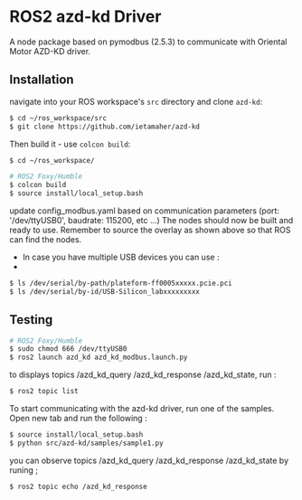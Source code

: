 # ROS2 azd-kd Driver

A node package based on pymodbus (2.5.3) to communicate with Oriental Motor AZD-KD driver.

## Installation

navigate into your ROS workspace's `src` directory and clone `azd-kd`:

```bash
$ cd ~/ros_workspace/src
$ git clone https://github.com/ietamaher/azd-kd
```
Then build it -  use `colcon build`:

```bash
$ cd ~/ros_workspace/

# ROS2 Foxy/Humble
$ colcon build
$ source install/local_setup.bash 
```
update config_modbus.yaml based on communication parameters (port: '/dev/ttyUSB0', baudrate: 115200, etc ...)
The nodes should now be built and ready to use.  Remember to source the overlay as shown above so that ROS can find the nodes.
* In case you have multiple USB devices you can use :
* 
```bash
$ ls /dev/serial/by-path/plateform-ff0005xxxxx.pcie.pci 
$ ls /dev/serial/by-id/USB-Silicon_labxxxxxxxxx
```

## Testing

```bash
# ROS2 Foxy/Humble
$ sudo chmod 666 /dev/ttyUSB0
$ ros2 launch azd_kd azd_kd_modbus.launch.py
```
to displays topics /azd_kd_query /azd_kd_response /azd_kd_state, run :

```bash
$ ros2 topic list 
```

To start communicating with the azd-kd driver, run one of the samples. Open new tab and run the following : 
```bash
$ source install/local_setup.bash 
$ python src/azd-kd/samples/sample1.py
```
you can observe topics /azd_kd_query /azd_kd_response /azd_kd_state by runing ; 

```bash
$ ros2 topic echo /azd_kd_response 
```
